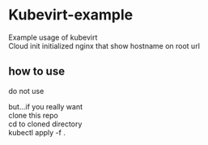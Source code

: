 # Kubevirt-example
Example usage of kubevirt  
Cloud init initialized nginx that show hostname on root url  
## how to use
do not use  

but...if you really want  
clone this repo  
cd to cloned directory  
kubectl apply -f .  